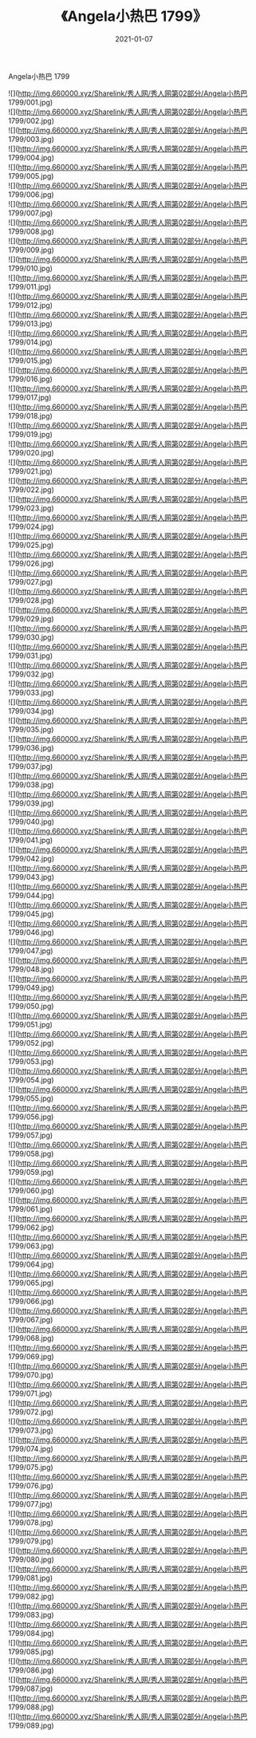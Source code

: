 ﻿---
layout: post
title:  《Angela小热巴 1799》
date:   2021-01-07
img: http://img.660000.xyz/Sharelink/秀人网/秀人网第02部分/Angela小热巴 1799/000.jpg
categories: [美女, 清纯, 唯美]
---

Angela小热巴 1799

  ![](http://img.660000.xyz/Sharelink/秀人网/秀人网第02部分/Angela小热巴 1799/001.jpg) <br> ![](http://img.660000.xyz/Sharelink/秀人网/秀人网第02部分/Angela小热巴 1799/002.jpg) <br> ![](http://img.660000.xyz/Sharelink/秀人网/秀人网第02部分/Angela小热巴 1799/003.jpg) <br> ![](http://img.660000.xyz/Sharelink/秀人网/秀人网第02部分/Angela小热巴 1799/004.jpg) <br> ![](http://img.660000.xyz/Sharelink/秀人网/秀人网第02部分/Angela小热巴 1799/005.jpg) <br> ![](http://img.660000.xyz/Sharelink/秀人网/秀人网第02部分/Angela小热巴 1799/006.jpg) <br> ![](http://img.660000.xyz/Sharelink/秀人网/秀人网第02部分/Angela小热巴 1799/007.jpg) <br> ![](http://img.660000.xyz/Sharelink/秀人网/秀人网第02部分/Angela小热巴 1799/008.jpg) <br> ![](http://img.660000.xyz/Sharelink/秀人网/秀人网第02部分/Angela小热巴 1799/009.jpg) <br> ![](http://img.660000.xyz/Sharelink/秀人网/秀人网第02部分/Angela小热巴 1799/010.jpg) <br> ![](http://img.660000.xyz/Sharelink/秀人网/秀人网第02部分/Angela小热巴 1799/011.jpg) <br> ![](http://img.660000.xyz/Sharelink/秀人网/秀人网第02部分/Angela小热巴 1799/012.jpg) <br> ![](http://img.660000.xyz/Sharelink/秀人网/秀人网第02部分/Angela小热巴 1799/013.jpg) <br> ![](http://img.660000.xyz/Sharelink/秀人网/秀人网第02部分/Angela小热巴 1799/014.jpg) <br> ![](http://img.660000.xyz/Sharelink/秀人网/秀人网第02部分/Angela小热巴 1799/015.jpg) <br> ![](http://img.660000.xyz/Sharelink/秀人网/秀人网第02部分/Angela小热巴 1799/016.jpg) <br> ![](http://img.660000.xyz/Sharelink/秀人网/秀人网第02部分/Angela小热巴 1799/017.jpg) <br> ![](http://img.660000.xyz/Sharelink/秀人网/秀人网第02部分/Angela小热巴 1799/018.jpg) <br> ![](http://img.660000.xyz/Sharelink/秀人网/秀人网第02部分/Angela小热巴 1799/019.jpg) <br> ![](http://img.660000.xyz/Sharelink/秀人网/秀人网第02部分/Angela小热巴 1799/020.jpg) <br> ![](http://img.660000.xyz/Sharelink/秀人网/秀人网第02部分/Angela小热巴 1799/021.jpg) <br> ![](http://img.660000.xyz/Sharelink/秀人网/秀人网第02部分/Angela小热巴 1799/022.jpg) <br> ![](http://img.660000.xyz/Sharelink/秀人网/秀人网第02部分/Angela小热巴 1799/023.jpg) <br> ![](http://img.660000.xyz/Sharelink/秀人网/秀人网第02部分/Angela小热巴 1799/024.jpg) <br> ![](http://img.660000.xyz/Sharelink/秀人网/秀人网第02部分/Angela小热巴 1799/025.jpg) <br> ![](http://img.660000.xyz/Sharelink/秀人网/秀人网第02部分/Angela小热巴 1799/026.jpg) <br> ![](http://img.660000.xyz/Sharelink/秀人网/秀人网第02部分/Angela小热巴 1799/027.jpg) <br> ![](http://img.660000.xyz/Sharelink/秀人网/秀人网第02部分/Angela小热巴 1799/028.jpg) <br> ![](http://img.660000.xyz/Sharelink/秀人网/秀人网第02部分/Angela小热巴 1799/029.jpg) <br> ![](http://img.660000.xyz/Sharelink/秀人网/秀人网第02部分/Angela小热巴 1799/030.jpg) <br> ![](http://img.660000.xyz/Sharelink/秀人网/秀人网第02部分/Angela小热巴 1799/031.jpg) <br> ![](http://img.660000.xyz/Sharelink/秀人网/秀人网第02部分/Angela小热巴 1799/032.jpg) <br> ![](http://img.660000.xyz/Sharelink/秀人网/秀人网第02部分/Angela小热巴 1799/033.jpg) <br> ![](http://img.660000.xyz/Sharelink/秀人网/秀人网第02部分/Angela小热巴 1799/034.jpg) <br> ![](http://img.660000.xyz/Sharelink/秀人网/秀人网第02部分/Angela小热巴 1799/035.jpg) <br> ![](http://img.660000.xyz/Sharelink/秀人网/秀人网第02部分/Angela小热巴 1799/036.jpg) <br> ![](http://img.660000.xyz/Sharelink/秀人网/秀人网第02部分/Angela小热巴 1799/037.jpg) <br> ![](http://img.660000.xyz/Sharelink/秀人网/秀人网第02部分/Angela小热巴 1799/038.jpg) <br> ![](http://img.660000.xyz/Sharelink/秀人网/秀人网第02部分/Angela小热巴 1799/039.jpg) <br> ![](http://img.660000.xyz/Sharelink/秀人网/秀人网第02部分/Angela小热巴 1799/040.jpg) <br> ![](http://img.660000.xyz/Sharelink/秀人网/秀人网第02部分/Angela小热巴 1799/041.jpg) <br> ![](http://img.660000.xyz/Sharelink/秀人网/秀人网第02部分/Angela小热巴 1799/042.jpg) <br> ![](http://img.660000.xyz/Sharelink/秀人网/秀人网第02部分/Angela小热巴 1799/043.jpg) <br> ![](http://img.660000.xyz/Sharelink/秀人网/秀人网第02部分/Angela小热巴 1799/044.jpg) <br> ![](http://img.660000.xyz/Sharelink/秀人网/秀人网第02部分/Angela小热巴 1799/045.jpg) <br> ![](http://img.660000.xyz/Sharelink/秀人网/秀人网第02部分/Angela小热巴 1799/046.jpg) <br> ![](http://img.660000.xyz/Sharelink/秀人网/秀人网第02部分/Angela小热巴 1799/047.jpg) <br> ![](http://img.660000.xyz/Sharelink/秀人网/秀人网第02部分/Angela小热巴 1799/048.jpg) <br> ![](http://img.660000.xyz/Sharelink/秀人网/秀人网第02部分/Angela小热巴 1799/049.jpg) <br> ![](http://img.660000.xyz/Sharelink/秀人网/秀人网第02部分/Angela小热巴 1799/050.jpg) <br> ![](http://img.660000.xyz/Sharelink/秀人网/秀人网第02部分/Angela小热巴 1799/051.jpg) <br> ![](http://img.660000.xyz/Sharelink/秀人网/秀人网第02部分/Angela小热巴 1799/052.jpg) <br> ![](http://img.660000.xyz/Sharelink/秀人网/秀人网第02部分/Angela小热巴 1799/053.jpg) <br> ![](http://img.660000.xyz/Sharelink/秀人网/秀人网第02部分/Angela小热巴 1799/054.jpg) <br> ![](http://img.660000.xyz/Sharelink/秀人网/秀人网第02部分/Angela小热巴 1799/055.jpg) <br> ![](http://img.660000.xyz/Sharelink/秀人网/秀人网第02部分/Angela小热巴 1799/056.jpg) <br> ![](http://img.660000.xyz/Sharelink/秀人网/秀人网第02部分/Angela小热巴 1799/057.jpg) <br> ![](http://img.660000.xyz/Sharelink/秀人网/秀人网第02部分/Angela小热巴 1799/058.jpg) <br> ![](http://img.660000.xyz/Sharelink/秀人网/秀人网第02部分/Angela小热巴 1799/059.jpg) <br> ![](http://img.660000.xyz/Sharelink/秀人网/秀人网第02部分/Angela小热巴 1799/060.jpg) <br> ![](http://img.660000.xyz/Sharelink/秀人网/秀人网第02部分/Angela小热巴 1799/061.jpg) <br> ![](http://img.660000.xyz/Sharelink/秀人网/秀人网第02部分/Angela小热巴 1799/062.jpg) <br> ![](http://img.660000.xyz/Sharelink/秀人网/秀人网第02部分/Angela小热巴 1799/063.jpg) <br> ![](http://img.660000.xyz/Sharelink/秀人网/秀人网第02部分/Angela小热巴 1799/064.jpg) <br> ![](http://img.660000.xyz/Sharelink/秀人网/秀人网第02部分/Angela小热巴 1799/065.jpg) <br> ![](http://img.660000.xyz/Sharelink/秀人网/秀人网第02部分/Angela小热巴 1799/066.jpg) <br> ![](http://img.660000.xyz/Sharelink/秀人网/秀人网第02部分/Angela小热巴 1799/067.jpg) <br> ![](http://img.660000.xyz/Sharelink/秀人网/秀人网第02部分/Angela小热巴 1799/068.jpg) <br> ![](http://img.660000.xyz/Sharelink/秀人网/秀人网第02部分/Angela小热巴 1799/069.jpg) <br> ![](http://img.660000.xyz/Sharelink/秀人网/秀人网第02部分/Angela小热巴 1799/070.jpg) <br> ![](http://img.660000.xyz/Sharelink/秀人网/秀人网第02部分/Angela小热巴 1799/071.jpg) <br> ![](http://img.660000.xyz/Sharelink/秀人网/秀人网第02部分/Angela小热巴 1799/072.jpg) <br> ![](http://img.660000.xyz/Sharelink/秀人网/秀人网第02部分/Angela小热巴 1799/073.jpg) <br> ![](http://img.660000.xyz/Sharelink/秀人网/秀人网第02部分/Angela小热巴 1799/074.jpg) <br> ![](http://img.660000.xyz/Sharelink/秀人网/秀人网第02部分/Angela小热巴 1799/075.jpg) <br> ![](http://img.660000.xyz/Sharelink/秀人网/秀人网第02部分/Angela小热巴 1799/076.jpg) <br> ![](http://img.660000.xyz/Sharelink/秀人网/秀人网第02部分/Angela小热巴 1799/077.jpg) <br> ![](http://img.660000.xyz/Sharelink/秀人网/秀人网第02部分/Angela小热巴 1799/078.jpg) <br> ![](http://img.660000.xyz/Sharelink/秀人网/秀人网第02部分/Angela小热巴 1799/079.jpg) <br> ![](http://img.660000.xyz/Sharelink/秀人网/秀人网第02部分/Angela小热巴 1799/080.jpg) <br> ![](http://img.660000.xyz/Sharelink/秀人网/秀人网第02部分/Angela小热巴 1799/081.jpg) <br> ![](http://img.660000.xyz/Sharelink/秀人网/秀人网第02部分/Angela小热巴 1799/082.jpg) <br> ![](http://img.660000.xyz/Sharelink/秀人网/秀人网第02部分/Angela小热巴 1799/083.jpg) <br> ![](http://img.660000.xyz/Sharelink/秀人网/秀人网第02部分/Angela小热巴 1799/084.jpg) <br> ![](http://img.660000.xyz/Sharelink/秀人网/秀人网第02部分/Angela小热巴 1799/085.jpg) <br> ![](http://img.660000.xyz/Sharelink/秀人网/秀人网第02部分/Angela小热巴 1799/086.jpg) <br> ![](http://img.660000.xyz/Sharelink/秀人网/秀人网第02部分/Angela小热巴 1799/087.jpg) <br> ![](http://img.660000.xyz/Sharelink/秀人网/秀人网第02部分/Angela小热巴 1799/088.jpg) <br> ![](http://img.660000.xyz/Sharelink/秀人网/秀人网第02部分/Angela小热巴 1799/089.jpg) <br>